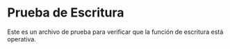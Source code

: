 # Prueba de Escritura

Este es un archivo de prueba para verificar que la función de escritura está operativa.